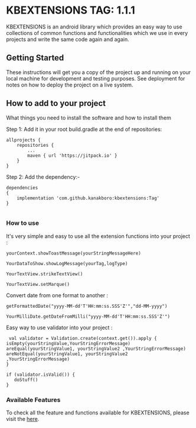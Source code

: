 # KBEXTENSIONS  TAG: 1.1.1

KBEXTENSIONS is an android library which provides an easy way to use collections of common functions and functionalities which we use in every projects and write the same code again and again.

## Getting Started

These instructions will get you a copy of the project up and running on your local machine for development and testing purposes. See deployment for notes on how to deploy the project on a live system.

## How to add to your project

What things you need to install the software and how to install them

Step 1: Add it in your root build.gradle at the end of repositories:

```
allprojects {
	repositories {
		...
		maven { url 'https://jitpack.io' }
	}
}

```

Step 2: Add the dependency:-

```
dependencies 
{
	implementation 'com.github.kanakboro:kbextensions:Tag'
}
	
```

### How to use

It's very simple and easy to use all the extension functions into your project :

```
yourContext.showToastMessage(yourStringMessageHere)

YourDataToShow.showLogMessage(yourTag,logType)

YourTextView.strikeTextView()

YourTextView.setMarque()

```

Convert date from one format to another  :

```
getFormattedDate("yyyy-MM-dd'T'HH:mm:ss.SSS'Z'","dd-MM-yyyy")

YourMilliDate.getDateFromMilli("yyyy-MM-dd'T'HH:mm:ss.SSS'Z'")

```

Easy way to use validator into your project  :

```
 val validator = Validation.create(context.get()).apply {
isEmpty(yourStringValue,YourStringErrorMessage)
areEqual(yourStringValue1, yourStringValue2 ,YourStringErrorMessage)
areNotEqual(yourStringValue1, yourStringValue2 ,YourStringErrorMessage)
}

if (validator.isValid()) {
   doStuff()
}

```

### Available Features

To check all the feature and functions available for KBEXTENSIONS, please visit the [here](http://www.dropwizard.io/1.0.2/docs/).
